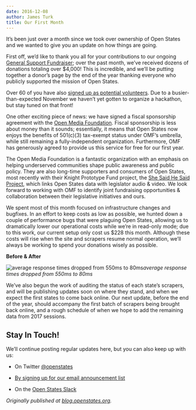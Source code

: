 ```yaml
--- 
date: 2016-12-08
author: James Turk
title: Our First Month
---
```


It’s been just over a month since we took over ownership of Open States and we wanted to give you an update on how things are going.

First off, we’d like to thank you all for your contributions to our ongoing [General Support Fundraiser](https://www.generosity.com/fundraising/open-states-general-support-fund); over the past month, we’ve received dozens of donations totaling over $4,000! This is incredible, and we’ll be putting together a donor’s page by the end of the year thanking everyone who publicly supported the mission of Open States.

Over 60 of you have also [signed up as potential volunteers](https://docs.google.com/forms/d/e/1FAIpQLSfMDjoVoKxSOciIiqE3Ofxgn-caFGCxicFO2LwyWAK8zdXyhg/viewform). Due to a busier-than-expected November we haven’t yet gotten to organize a hackathon, but stay tuned on that front!

One other exciting piece of news: we have signed a fiscal sponsorship agreement with the [Open Media Foundation](http://openmediafoundation.org/). Fiscal sponsorship is less about money than it sounds; essentially, it means that Open States now enjoys the benefits of 501(c)(3) tax-exempt status under OMF’s umbrella, while still remaining a fully-independent organization. Furthermore, OMF has generously agreed to provide us this service for free for our first year.

The Open Media Foundation is a fantastic organization with an emphasis on helping underserved communities shape public awareness and public policy. They are also long-time supporters and consumers of Open States, most recently with their Knight Prototype Fund project, the [She Said He Said Project](http://shesaidhesaidproject.org/), which links Open States data with legislator audio & video. We look forward to working with OMF to identify joint fundraising opportunities & collaboration between their legislative initiatives and ours.

We spent most of this month focused on infrastructure changes and bugfixes. In an effort to keep costs as low as possible, we hunted down a couple of performance bugs that were plaguing Open States, allowing us to dramatically lower our operational costs while we’re in read-only mode; due to this work, our current setup only cost us $228 this month. Although these costs will rise when the site and scrapers resume normal operation, we’ll always be working to spend your donations wisely as possible.

**Before & After**

![average response times dropped from 550ms to 80ms](/img/old/O78iqK_tuy03n3gx.png)*average response times dropped from 550ms to 80ms*

We’ve also begun the work of auditing the status of each state’s scrapers, and will be publishing updates soon on where they stand, and when we expect the first states to come back online. Our next update, before the end of the year, should accompany the first batch of scrapers being brought back online, and a rough schedule of when we hope to add the remaining data from 2017 sessions.

## Stay In Touch!

We’ll continue posting regular updates here, but you can also keep up with us:

* On Twitter [@openstates](https://twitter.com/openstates)

* [By signing up for our email announcement list](http://eepurl.com/csjDef)

* On the [Open States Slack](https://openstates-slack.herokuapp.com/)

*Originally published at [blog.openstates.org](https://blog.openstates.org/post/our-first-month/).*

